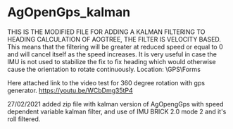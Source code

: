 # AgOpenGps_kalman
THIS IS THE MODIFIED FILE FOR ADDING A KALMAN FILTERING TO HEADING CALCULATION OF AOGTREE, THE FILTER IS VELOCITY BASED. 
This means that the filtering will be greater at reduced speed or equal to 0 and will cancel itself as the speed increases. It is very useful in case the IMU is not used to stabilize
the fix to fix heading which would otherwise cause the orientation to rotate continuously. Location: \GPS\Forms

Here attached link to the video test for 360 degree rotation  with gps generator. https://youtu.be/WCbDmg35tP4

27/02/2021 added zip file with kalman version of AgOpengGps with speed dependent variable kalman filter, and use of IMU BRICK 2.0 mode 2 and it's roll filtered.

